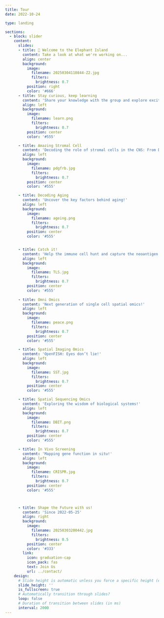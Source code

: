 ```yaml
---
title: Tour
date: 2022-10-24

type: landing

sections:
  - block: slider
    content:
      slides:
      - title: 👋 Welcome to the Elephant Island
        content: Take a look at what we're working on...
        align: center
        background:
          image:
            filename: 20250304110844-Z2.jpg
            filters:
              brightness: 0.7
          position: right
          color: '#666'
      - title: Stay curious, keep learning
        content: 'Share your knowledge with the group and explore exciting new topics together!'
        align: left
        background:
          image:
            filename: learn.png
            filters:
              brightness: 0.7
          position: center
          color: '#555'

      - title: Amazing Stromal Cell
        content: 'Decoding the role of stromal cells in the CNS: From Disease to Health!'
        align: left
        background:
          image:
            filename: pdgfrb.jpg
            filters:
              brightness: 0.7
          position: center
          color: '#555'

      - title: Decoding Aging
        content: 'Uncover the key factors behind aging!'
        align: left
        background:
          image:
            filename: ageing.png
            filters:
              brightness: 0.7
          position: center
          color: '#555'


      - title: Catch it!
        content: 'Help the immune cell hunt and capture the neoantigen!'
        align: left
        background:
          image:
            filename: TLS.jpg
            filters:
              brightness: 0.7
          position: center
          color: '#555'
        
      - title: Omni Omics
        content: 'Next generation of single cell spatial omics!'
        align: left
        background:
          image:
            filename: peace.png
            filters:
              brightness: 0.7
          position: center
          color: '#555'

      - title: Spatial Imaging Omics
        content: 'OpenFISH: Eyes don’t lie!'
        align: left
        background:
          image:
            filename: SST.jpg
            filters:
              brightness: 0.7
          position: center
          color: '#555'

      - title: Spatial Sequencing Omics
        content: 'Exploring the wisdom of biological systems!'
        align: left
        background:
          image:
            filename: DBIT.png
            filters:
              brightness: 0.7
          position: center
          color: '#555'

      - title: In Vivo Screening
        content: 'Mapping gene function in situ!'
        align: left
        background:
          image:
            filename: CRISPR.jpg
            filters:
              brightness: 0.7
          position: center
          color: '#555'



      - title: Shape the Future with us!
        content: 'Since 2022-05-25'
        align: right
        background:
          image:
            filename: 20250303200442.jpg
            filters:
              brightness: 0.5
          position: center
          color: '#333'
        link:
          icon: graduation-cap
          icon_pack: fas
          text: Join Us
          url: ../contact/
    design:
      # Slide height is automatic unless you force a specific height (e.g. '400px')
      slide_height: ''
      is_fullscreen: true
      # Automatically transition through slides?
      loop: false
      # Duration of transition between slides (in ms)
      interval: 2000
---
```

